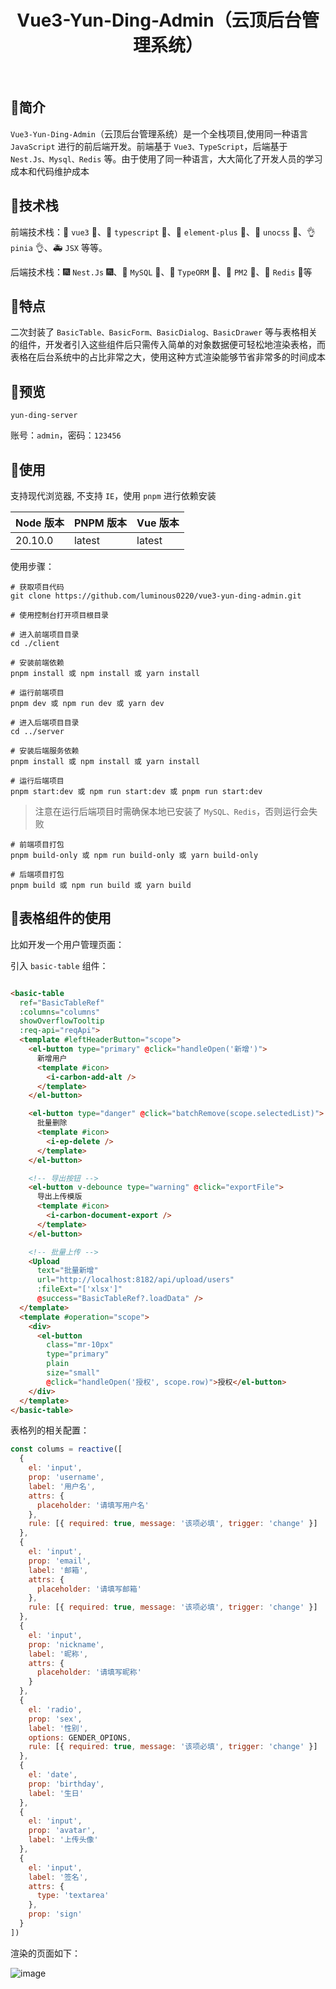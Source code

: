 

<h1 align="center">Vue3-Yun-Ding-Admin（云顶后台管理系统）</h1>

<br/>

## 🚀简介
`Vue3-Yun-Ding-Admin`（云顶后台管理系统）是一个全栈项目,使用同一种语言 `JavaScript` 进行的前后端开发。前端基于 `Vue3、TypeScript`，后端基于 `Nest.Js、Mysql、Redis` 等。由于使用了同一种语言，大大简化了开发人员的学习成本和代码维护成本

## 🌟技术栈

前端技术栈：🌟 `vue3` 🌟、🌸 `typescript` 🌸、🎈 `element-plus` 🎈、🍕 `unocss` 🍕、👌 `pinia` 👌、🚑 `JSX` 等等。

后端技术栈：🎆 `Nest.Js` 🎆、🎉 `MySQL` 🎉、🎨 `TypeORM` 🎨、🪭 `PM2` 🪭、🏀 `Redis` 🏀等


## 🎉特点
二次封装了 `BasicTable、BasicForm、BasicDialog、BasicDrawer` 等与表格相关的组件，开发者引入这些组件后只需传入简单的对象数据便可轻松地渲染表格，而表格在后台系统中的占比非常之大，使用这种方式渲染能够节省非常多的时间成本

## 🎈预览

`yun-ding-server`

账号：`admin`，密码：`123456`


## 🎨使用

支持现代浏览器, 不支持 `IE`，使用 `pnpm` 进行依赖安装

| Node 版本 | PNPM 版本 | Vue 版本 |
| ------- | ------- | ------ |
| 20.10.0 | latest  | latest |

使用步骤：

```shell
# 获取项目代码
git clone https://github.com/luminous0220/vue3-yun-ding-admin.git

# 使用控制台打开项目根目录

# 进入前端项目目录
cd ./client

# 安装前端依赖
pnpm install 或 npm install 或 yarn install

# 运行前端项目
pnpm dev 或 npm run dev 或 yarn dev

# 进入后端项目目录
cd ../server

# 安装后端服务依赖
pnpm install 或 npm install 或 yarn install

# 运行后端项目
pnpm start:dev 或 npm run start:dev 或 pnpm run start:dev
```

> 注意在运行后端项目时需确保本地已安装了 `MySQL、Redis`，否则运行会失败


```shell
# 前端项目打包
pnpm build-only 或 npm run build-only 或 yarn build-only

# 后端项目打包
pnpm build 或 npm run build 或 yarn build
```


## 🌸表格组件的使用

比如开发一个用户管理页面：

引入 `basic-table` 组件：

```html

<basic-table
  ref="BasicTableRef"
  :columns="columns"
  showOverflowTooltip
  :req-api="reqApi">
  <template #leftHeaderButton="scope">
	<el-button type="primary" @click="handleOpen('新增')">
	  新增用户
	  <template #icon>
		<i-carbon-add-alt />
	  </template>
	</el-button>

	<el-button type="danger" @click="batchRemove(scope.selectedList)">
	  批量删除
	  <template #icon>
		<i-ep-delete />
	  </template>
	</el-button>

	<!-- 导出按钮 -->
	<el-button v-debounce type="warning" @click="exportFile">
	  导出上传模版
	  <template #icon>
		<i-carbon-document-export />
	  </template>
	</el-button>

	<!-- 批量上传 -->
	<Upload
	  text="批量新增"
	  url="http://localhost:8182/api/upload/users"
	  :fileExt="['xlsx']"
	  @success="BasicTableRef?.loadData" />
  </template>
  <template #operation="scope">
	<div>
	  <el-button
		class="mr-10px"
		type="primary"
		plain
		size="small"
		@click="handleOpen('授权', scope.row)">授权</el-button>
	</div>
  </template>
</basic-table>
```

表格列的相关配置：

```js
const colums = reactive([
  {
    el: 'input',
    prop: 'username',
    label: '用户名',
    attrs: {
      placeholder: '请填写用户名'
    },
    rule: [{ required: true, message: '该项必填', trigger: 'change' }]
  },
  {
    el: 'input',
    prop: 'email',
    label: '邮箱',
    attrs: {
      placeholder: '请填写邮箱'
    },
    rule: [{ required: true, message: '该项必填', trigger: 'change' }]
  },
  {
    el: 'input',
    prop: 'nickname',
    label: '昵称',
    attrs: {
      placeholder: '请填写昵称'
    }
  },
  {
    el: 'radio',
    prop: 'sex',
    label: '性别',
    options: GENDER_OPIONS,
    rule: [{ required: true, message: '该项必填', trigger: 'change' }]
  },
  {
    el: 'date',
    prop: 'birthday',
    label: '生日'
  },
  {
    el: 'input',
    prop: 'avatar',
    label: '上传头像'
  },
  {
    el: 'input',
    label: '签名',
    attrs: {
      type: 'textarea'
    },
    prop: 'sign'
  }
])
```

渲染的页面如下：

![image](https://github.com/user-attachments/assets/1bf3a0cb-1932-4380-9761-4e3a16f6a461)
